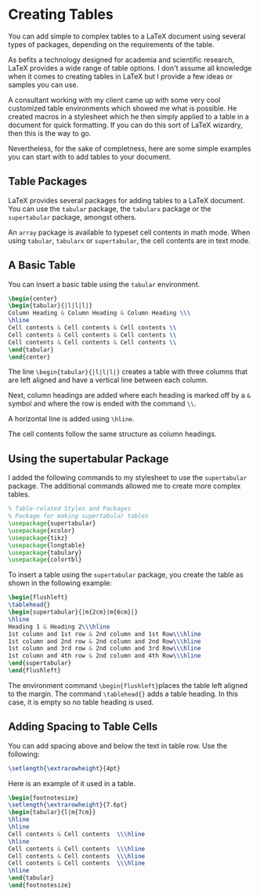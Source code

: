 # Creating Tables

You can add simple to complex tables to a LaTeX document using several types of packages, depending on the requirements of the table.

As befits a technology designed for academia and scientific research, LaTeX provides a wide range of table options. I don't assume all knowledge when it comes to creating tables in LaTeX but I provide a few ideas or samples you can use.

A consultant working with my client came up with some very cool customized table environments which showed me what is possible. He created macros in a stylesheet which he then simply applied to a table in a document for quick formatting. If you can do this sort of LaTeX wizardry, then this is the way to go.

Nevertheless, for the sake of completness, here are some simple examples you can start with to add tables to your document.

## Table Packages

LaTeX provides several packages for adding tables to a LaTeX document. You can use the `tabular` package, the `tabularx` package or the `supertabular` package, amongst others.

An `array` package is available to typeset cell contents in math mode. When using `tabular`, `tabularx` or `supertabular`, the cell contents are in text mode.

## A Basic Table

You can insert a basic table using the `tabular` environment.

```latex
\begin{center}
\begin{tabular}{|l|l|l|}
Column Heading & Column Heading & Column Heading \\\
\hline
Cell contents & Cell contents & Cell contents \\
Cell contents & Cell contents & Cell contents \\
Cell contents & Cell contents & Cell contents \\
\end{tabular}
\end{center}
```

The line `\begin{tabular}{|l|l|l|}` creates a table with three columns that are left aligned and have a vertical line between each column.

Next, column headings are added where each heading is marked off by a `&` symbol and where the row is ended with the command `\\`.

A horizontal line is added using `\hline`.

The cell contents follow the same structure as column headings.

## Using the supertabular Package

I added the following commands to my stylesheet to use the `supertabular` package. The additional commands allowed me to create more complex tables.

```latex
% Table-related Styles and Packages
% Package for making supertabular tables
\usepackage{supertabular}
\usepackage{xcolor}
\usepackage{tikz}
\usepackage{longtable}
\usepackage{tabulary}
\usepackage{colortbl}
```
To insert a table using the `supertabular` package, you create the table as shown in the following example:

```latex
\begin{flushleft}
\tablehead{}
\begin{supertabular}{|m{2cm}|m{6cm}|}
\hline
Heading 1 & Heading 2\\\hline
1st column and 1st row & 2nd column and 1st Row\\\hline
1st column and 2nd row & 2nd column and 2nd Row\\\hline
1st column and 3rd row & 2nd column and 3rd Row\\\hline
1st column and 4th row & 2nd column and 4th Row\\\hline
\end{supertabular}
\end{flushleft}
```

The environment command `\begin{flushleft}`places the table left aligned to the margin. The command `\tablehead{}` adds a table heading. In this case, it is empty so no table heading is used.

## Adding Spacing to Table Cells

You can add spacing above and below the text in table row. Use the following:

```latex
\setlength{\extrarowheight}{4pt}
```
Here is an example of it used in a table.

```latex
\begin{footnotesize}
\setlength{\extrarowheight}{7.6pt}
\begin{tabular}{l|m{7cm}}
\hline
\hline
Cell contents & Cell contents  \\\hline
\hline
Cell contents & Cell contents  \\\hline
Cell contents & Cell contents  \\\hline
Cell contents & Cell contents  \\\hline
\hline
\end{tabular}
\end{footnotesize}
```
